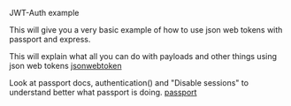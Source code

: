 JWT-Auth example

This will give you a very basic example of how to use json web tokens with passport and express.

This will explain what all you can do with payloads and other things using json web tokens
[jsonwebtoken](https://github.com/auth0/node-jsonwebtoken)

Look at passport docs, authentication() and "Disable sessions" to understand better what passport is doing. 
[passport](http://www.passportjs.org/docs/)
